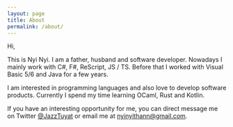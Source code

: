 ```yaml
---
layout: page
title: About
permalink: /about/
---
```


Hi,

This is Nyi Nyi. I am a father, husband and software developer.
Nowadays I mainly work with C#, F#, ReScript, JS / TS. Before that I worked with Visual Basic 5/6 and Java for a few years.

I am interested in programming languages and also love to develop software products.
Currently I spend my time learning OCaml, Rust and Kotlin.

If you have an interesting opportunity for me, you can direct message me on Twitter [@JazzTuyat](https://twitter.com/jazztuyat) or email me at [nyinyithann@gmail.com](mailto:nyinyithann@gmail.com).
